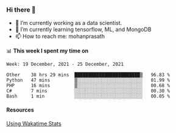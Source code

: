 ### Hi there 👋

- 🔭 I’m currently working as a data scientist.
- 🌱 I’m currently learning tensorflow, ML, and MongoDB
- 📫 How to reach me: mohanprasath

📊 **This week I spent my time on**
<!--START_SECTION:waka-->
```text
Week: 19 December, 2021 - 25 December, 2021

Other    38 hrs 29 mins  ████████████████████████▒   96.83 % 
Python   47 mins         ▒░░░░░░░░░░░░░░░░░░░░░░░░   01.99 % 
PHP      16 mins         ▒░░░░░░░░░░░░░░░░░░░░░░░░   00.68 % 
C#       7 mins          ░░░░░░░░░░░░░░░░░░░░░░░░░   00.30 % 
Bash     1 min           ░░░░░░░░░░░░░░░░░░░░░░░░░   00.05 % 
```
<!--END_SECTION:waka-->

#### Resources
[Using Wakatime Stats](https://github.com/marketplace/actions/waka-readme)
